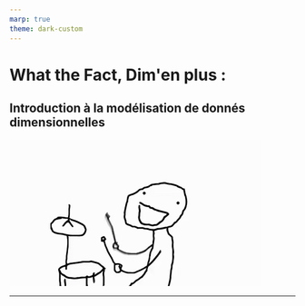 ```yaml
---
marp: true
theme: dark-custom
---
```


<div>

# What the Fact, Dim'en plus :
## Introduction à la modélisation de donnés dimensionnelles

</div>

<div class="gif-container">
  <img src="gifs/joke-pun.gif" alt="puns">
</div>

---
